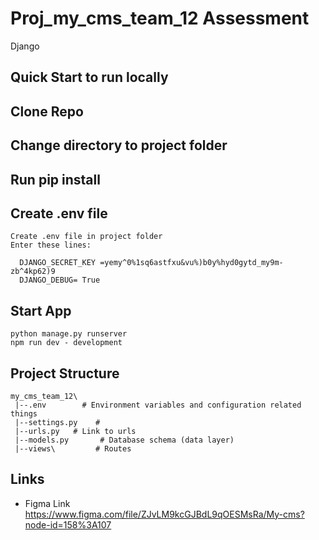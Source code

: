 # Proj_my_cms_team_12 Assessment

Django

## Quick Start to run locally

## Clone Repo

## Change directory to project folder

## Run pip install


## Create .env file

    Create .env file in project folder
    Enter these lines:

      DJANGO_SECRET_KEY =yemy^0%1sq6astfxu&vu%)b0y%hyd0gytd_my9m-zb^4kp62)9
      DJANGO_DEBUG= True
      

## Start App
    python manage.py runserver      
    npm run dev - development
## Project Structure

```
my_cms_team_12\
 |--.env        # Environment variables and configuration related things
 |--settings.py    # 
 |--urls.py   # Link to urls
 |--models.py       # Database schema (data layer)
 |--views\         # Routes
```

## Links
  * Figma  Link https://www.figma.com/file/ZJvLM9kcGJBdL9qOESMsRa/My-cms?node-id=158%3A107
  



